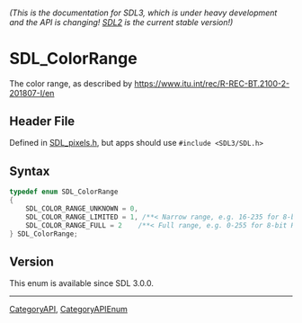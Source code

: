 ###### (This is the documentation for SDL3, which is under heavy development and the API is changing! [SDL2](https://wiki.libsdl.org/SDL2/) is the current stable version!)
# SDL_ColorRange

The color range, as described by https://www.itu.int/rec/R-REC-BT.2100-2-201807-I/en

## Header File

Defined in [SDL_pixels.h](https://github.com/libsdl-org/SDL/blob/main/include/SDL3/SDL_pixels.h), but apps should use `#include <SDL3/SDL.h>`

## Syntax

```c
typedef enum SDL_ColorRange
{
    SDL_COLOR_RANGE_UNKNOWN = 0,
    SDL_COLOR_RANGE_LIMITED = 1, /**< Narrow range, e.g. 16-235 for 8-bit RGB and luma, and 16-240 for 8-bit chroma */
    SDL_COLOR_RANGE_FULL = 2    /**< Full range, e.g. 0-255 for 8-bit RGB and luma, and 1-255 for 8-bit chroma */
} SDL_ColorRange;
```

## Version

This enum is available since SDL 3.0.0.

----
[CategoryAPI](CategoryAPI), [CategoryAPIEnum](CategoryAPIEnum)

